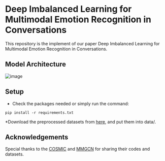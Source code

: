 # Deep Imbalanced Learning for Multimodal Emotion Recognition in Conversations
This repository is the implement of our paper Deep Imbalanced Learning for Multimodal Emotion Recognition in Conversations.
## Model Architecture
![image]([./特征融合+数据不平衡.pdf](https://github.com/yuntaoshou/CBERL/blob/main/fig/GAN.pdf))

## Setup
* Check the packages needed or simply run the command:
```
pip install -r requirements.txt
```
*Download the preprocessed datasets from [here](https://drive.google.com/drive/folders/1J1mvbqQmVodNBzbiOIxRiWOtkP6qqP-K), and put them into data/.
## Acknowledgements
Special thanks to the [COSMIC](https://github.com/declare-lab/conv-emotion) and [MMGCN](https://github.com/hujingwen6666/MMGCN) for sharing their codes and datasets.
